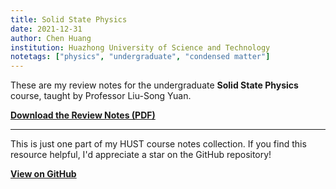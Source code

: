 ```yaml
---
title: Solid State Physics
date: 2021-12-31
author: Chen Huang
institution: Huazhong University of Science and Technology
notetags: ["physics", "undergraduate", "condensed matter"]
---
```


These are my review notes for the undergraduate **Solid State Physics** course, taught by Professor Liu-Song Yuan.

[**Download the Review Notes (PDF)**](solid-state-physics/pdf/review-solid-state-physics.pdf)

---

This is just one part of my HUST course notes collection. If you find this resource helpful, I'd appreciate a star on the GitHub repository!

[**View on GitHub**](https://github.com/chenx820/HUST-course-notes)
